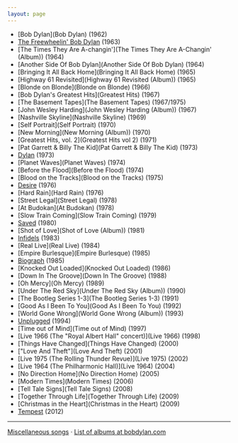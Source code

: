 ```yaml
---
layout: page
---
```


-   [Bob Dylan](Bob Dylan) (1962)
-   [The Freewheelin' Bob Dylan](Freewheelin') (1963)
-   [The Times They Are
    A-changin'](The Times They Are A-Changin' (Album)) (1964)
-   [Another Side Of Bob Dylan](Another Side Of Bob Dylan)
    (1964)
-   [Bringing It All Back Home](Bringing It All Back Home)
    (1965)
-   [Highway 61 Revisited](Highway 61 Revisited (Album))
    (1965)
-   [Blonde on Blonde](Blonde on Blonde) (1966)
-   [Bob Dylan's Greatest Hits](Greatest Hits) (1967)
-   [The Basement Tapes](The Basement Tapes) (1967/1975)
-   [John Wesley Harding](John Wesley Harding (Album)) (1967)
-   [Nashville Skyline](Nashville Skyline) (1969)
-   [Self Portrait](Self Portrait) (1970)
-   [New Morning](New Morning (Album)) (1970)
-   [Greatest Hits, vol. 2](Greatest Hits vol 2) (1971)
-   [Pat Garrett & Billy The
    Kid](Pat Garrett & Billy The Kid) (1973)
-   [Dylan](Dylan (A fool such as I)) (1973)
-   [Planet Waves](Planet Waves) (1974)
-   [Before the Flood](Before the Flood) (1974)
-   [Blood on the Tracks](Blood on the Tracks) (1975)
-   [Desire](Desire) (1976)
-   [Hard Rain](Hard Rain) (1976)
-   [Street Legal](Street Legal) (1978)
-   [At Budokan](At Budokan) (1978)
-   [Slow Train Coming](Slow Train Coming) (1979)
-   [Saved](Saved (Album)) (1980)
-   [Shot of Love](Shot of Love (Album)) (1981)
-   [Infidels](Infidels) (1983)
-   [Real Live](Real Live) (1984)
-   [Empire Burlesque](Empire Burlesque) (1985)
-   [Biograph](Biograph) (1985)
-   [Knocked Out Loaded](Knocked Out Loaded) (1986)
-   [Down In The Groove](Down In The Groove) (1988)
-   [Oh Mercy](Oh Mercy) (1989)
-   [Under The Red Sky](Under The Red Sky (Album)) (1990)
-   [The Bootleg Series 1-3](The Bootleg Series 1-3) (1991)
-   [Good As I Been To You](Good As I Been To You) (1992)
-   [World Gone Wrong](World Gone Wrong (Album)) (1993)
-   [Unplugged](Unplugged) (1994)
-   [Time out of Mind](Time out of Mind) (1997)
-   [Live 1966 (The "Royal Albert Hall" concert)](Live 1966)
    (1998)
-   [Things Have Changed](Things Have Changed) (2000)
-   ["Love And Theft"](Love And Theft) (2001)
-   [Live 1975 (The Rolling Thunder Revue)](Live 1975) (2002)
-   [Live 1964 (The Philharmonic Hall)](Live 1964) (2004)
-   [No Direction Home](No Direction Home) (2005)
-   [Modern Times](Modern Times) (2006)
-   [Tell Tale Signs](Tell Tale Signs) (2008)
-   [Together Through Life](Together Through Life) (2009)
-   [Christmas in the Heart](Christmas in the Heart) (2009)
-   [Tempest](Tempest (Album)) (2012)

* * * * *

[Miscellaneous songs](Miscellaneous) &middot; [List of albums at bobdylan.com](http://www.bobdylan.com/albums/)
